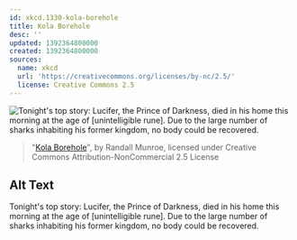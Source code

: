 ```yaml
---
id: xkcd.1330-kola-borehole
title: Kola Borehole
desc: ''
updated: 1392364800000
created: 1392364800000
sources:
  name: xkcd
  url: 'https://creativecommons.org/licenses/by-nc/2.5/'
  license: Creative Commons 2.5
---
```

![Tonight's top story: Lucifer, the Prince of Darkness, died in his home this morning at the age of \[unintelligible rune\]. Due to the large number of sharks inhabiting his former kingdom, no body could be recovered.](https://imgs.xkcd.com/comics/kola_borehole.png)
> "[Kola Borehole](https://xkcd.com/1330/)", by Randall Munroe, licensed under Creative Commons Attribution-NonCommercial 2.5 License

## Alt Text
Tonight's top story: Lucifer, the Prince of Darkness, died in his home this morning at the age of \[unintelligible rune\]. Due to the large number of sharks inhabiting his former kingdom, no body could be recovered.
